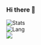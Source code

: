### Hi there 👋

<!--
**SnowballXueQiu/SnowballXueQiu** is a ✨ _special_ ✨ repository because its `README.md` (this file) appears on your GitHub profile.

Here are some ideas to get you started:

- 🔭 I’m currently working on ...
- 🌱 I’m currently learning GoLang.
- 👯 I’m looking to collaborate on ...
- 🤔 I’m looking for help with ...
- 💬 Ask me about ...
- 📫 How to reach me: ...
- 😄 Pronouns: ...
- ⚡ Fun fact: ...
-->

![Stats](https://github-readme-stats.vercel.app/api?username=SnowballXueQiu&show_icons=true&icon_color=990000&title_color=990000)    
![Lang](https://github-readme-stats.vercel.app/api/top-langs/?username=SnowballXueQiu&layout=compact&title_color=990000&hide=javascript,html,css)   
![](https://komarev.com/ghpvc/?username=SnowballXueQiu)  
